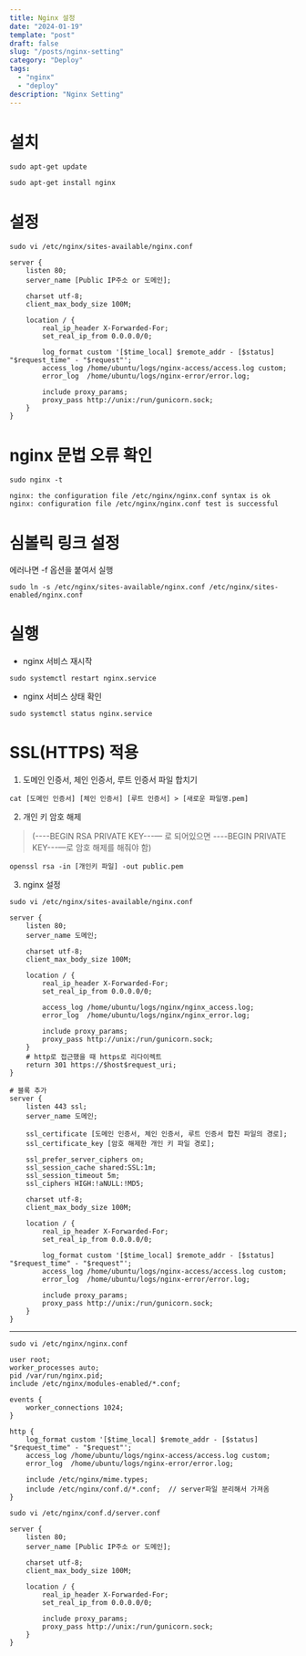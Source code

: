 ```yaml
---
title: Nginx 설정
date: "2024-01-19"
template: "post"
draft: false
slug: "/posts/nginx-setting"
category: "Deploy"
tags:
  - "nginx"
  - "deploy"
description: "Nginx Setting"
---
```


# 설치
```commandline
sudo apt-get update
```
```commandline
sudo apt-get install nginx
```

# 설정
```commandline
sudo vi /etc/nginx/sites-available/nginx.conf
```
```
server {
    listen 80;
    server_name [Public IP주소 or 도메인];

    charset utf-8;
    client_max_body_size 100M;

    location / {
        real_ip_header X-Forwarded-For;
        set_real_ip_from 0.0.0.0/0;

        log_format custom '[$time_local] $remote_addr - [$status] "$request_time" - "$request"';
        access_log /home/ubuntu/logs/nginx-access/access.log custom;
        error_log  /home/ubuntu/logs/nginx-error/error.log;

        include proxy_params;
        proxy_pass http://unix:/run/gunicorn.sock;
    }
}
```

# nginx 문법 오류 확인
```commandline
sudo nginx -t
```
```commandline
nginx: the configuration file /etc/nginx/nginx.conf syntax is ok
nginx: configuration file /etc/nginx/nginx.conf test is successful
```

# 심볼릭 링크 설정
에러나면 -f 옵션을 붙여서 실행
```commandline
sudo ln -s /etc/nginx/sites-available/nginx.conf /etc/nginx/sites-enabled/nginx.conf
```

# 실행
- nginx 서비스 재시작
```commandline
sudo systemctl restart nginx.service
```

- nginx 서비스 상태 확인
```commandline
sudo systemctl status nginx.service
```

# SSL(HTTPS) 적용
1. 도메인 인증서, 체인 인증서, 루트 인증서 파일 합치기
```commandline
cat [도메인 인증서] [체인 인증서] [루트 인증서] > [새로운 파일명.pem]
```
2. 개인 키 암호 해제
> (----BEGIN RSA PRIVATE KEY---— 로 되어있으면 ----BEGIN PRIVATE KEY---—로 암호 해제를 해줘야 함)
```commandline
openssl rsa -in [개인키 파일] -out public.pem
```
3. nginx 설정
```commandline
sudo vi /etc/nginx/sites-available/nginx.conf
```
```commandline
server {
    listen 80;
    server_name 도메인;

    charset utf-8;
    client_max_body_size 100M;

    location / {
        real_ip_header X-Forwarded-For;
        set_real_ip_from 0.0.0.0/0;

        access_log /home/ubuntu/logs/nginx/nginx_access.log;
        error_log  /home/ubuntu/logs/nginx/nginx_error.log;

        include proxy_params;
        proxy_pass http://unix:/run/gunicorn.sock;
    }
    # http로 접근했을 때 https로 리다이렉트
    return 301 https://$host$request_uri;
}

# 블록 추가
server {
    listen 443 ssl;
    server_name 도메인;

    ssl_certificate [도메인 인증서, 체인 인증서, 루트 인증서 합친 파일의 경로];
    ssl_certificate_key [암호 해제한 개인 키 파일 경로];

    ssl_prefer_server_ciphers on;
    ssl_session_cache shared:SSL:1m;
    ssl_session_timeout 5m;
    ssl_ciphers HIGH:!aNULL:!MD5;

    charset utf-8;
    client_max_body_size 100M;

    location / {
        real_ip_header X-Forwarded-For;
        set_real_ip_from 0.0.0.0/0;

        log_format custom '[$time_local] $remote_addr - [$status] "$request_time" - "$request"';
        access_log /home/ubuntu/logs/nginx-access/access.log custom;
        error_log  /home/ubuntu/logs/nginx-error/error.log;

        include proxy_params;
        proxy_pass http://unix:/run/gunicorn.sock;
    }
}
```

<hr>

```commandline
sudo vi /etc/nginx/nginx.conf
```
```
user root;
worker_processes auto;
pid /var/run/nginx.pid;
include /etc/nginx/modules-enabled/*.conf;

events {
    worker_connections 1024;
}

http {
    log_format custom '[$time_local] $remote_addr - [$status] "$request_time" - "$request"';
    access_log /home/ubuntu/logs/nginx-access/access.log custom;
    error_log  /home/ubuntu/logs/nginx-error/error.log;

    include /etc/nginx/mime.types;
    include /etc/nginx/conf.d/*.conf;  // server파일 분리해서 가져옴
}
```

```commandline
sudo vi /etc/nginx/conf.d/server.conf
```
```
server {
    listen 80;
    server_name [Public IP주소 or 도메인];

    charset utf-8;
    client_max_body_size 100M;

    location / {
        real_ip_header X-Forwarded-For;
        set_real_ip_from 0.0.0.0/0;

        include proxy_params;
        proxy_pass http://unix:/run/gunicorn.sock;
    }
}
```

